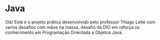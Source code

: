 #  Java

Olá! Este é o projeto prática desenvolvido pelo professor Thiago Leite com varios desafios com mãos na massa, desafio da DIO em reforça os conhecimento em Programação Orientada a Objetos Java.



